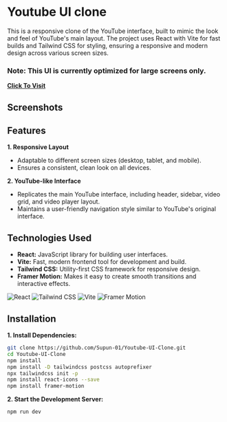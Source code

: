 # Youtube UI clone

This is a responsive clone of the YouTube interface, built to mimic the look and feel of YouTube's main layout. The project uses React with Vite for fast builds and Tailwind CSS for styling, ensuring a responsive and modern design across various screen sizes.

<h3 color="red">Note: This UI is currently optimized for large screens only.</h3>

**<a href="https://youtube-ui-clone-beiq.vercel.app/">Click To Visit</a>**

## Screenshots

## Features

**1. Responsive Layout**

- Adaptable to different screen sizes (desktop, tablet, and mobile).
- Ensures a consistent, clean look on all devices.

**2. YouTube-like Interface**

- Replicates the main YouTube interface, including header, sidebar, video grid, and video player layout.
- Maintains a user-friendly navigation style similar to YouTube's original interface.

## Technologies Used

- **React:** JavaScript library for building user interfaces.
- **Vite:** Fast, modern frontend tool for development and build.
- **Tailwind CSS:** Utility-first CSS framework for responsive design.
- **Framer Motion:** Makes it easy to create smooth transitions and interactive effects.

![React](https://img.shields.io/badge/React-61DAFB.svg?style=for-the-badge&logo=React&logoColor=black)
![Tailwind CSS](https://img.shields.io/badge/Tailwind_CSS-38B2AC?style=for-the-badge&logo=tailwind-css&logoColor=white)
![Vite](https://img.shields.io/badge/Vite-B73BFE?style=for-the-badge&logo=vite&logoColor=FFD62E)
![Framer Motion](https://img.shields.io/badge/Framer-black?style=for-the-badge&logo=framer&logoColor=blue)

## Installation

**1. Install Dependencies:**

```bash
git clone https://github.com/Supun-01/Youtube-UI-Clone.git
cd Youtube-UI-Clone
npm install
npm install -D tailwindcss postcss autoprefixer
npx tailwindcss init -p
npm install react-icons --save
npm install framer-motion
```

**2. Start the Development Server:**

```bash
npm run dev
```
